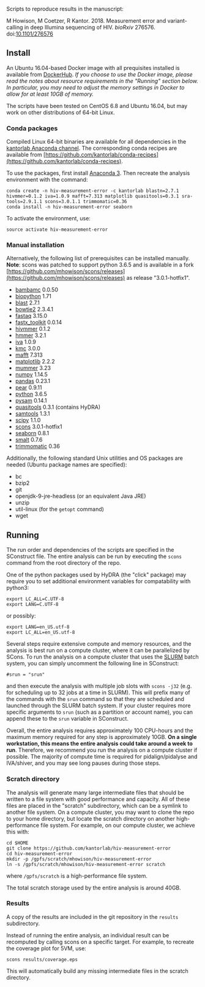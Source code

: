 Scripts to reproduce results in the manuscript:

M Howison, M Coetzer, R Kantor. 2018. Measurement error and variant-calling in
deep Illumina sequencing of HIV.  *bioRxiv* 276576.
doi:[10.1101/276576](https://doi.org/10.1101/276576)

## Install

An Ubuntu 16.04-based Docker image with all prequisites installed is available
from [DockerHub](https://hub.docker.com/r/kantorlab/hiv-measurement-error). *If
you choose to use the Docker image, please read the notes about resource
requirements in the "Running" section below. In particular, you may need to
adjust the memory settings in Docker to allow for at least
10GB of memory.*

The scripts have been tested on CentOS 6.8 and Ubuntu 16.04, but may work on
other distributions of 64-bit Linux.

### Conda packages

Compiled Linux 64-bit binaries are available for all dependencies in the
[kantorlab Anaconda channel](https://anaconda.org/kantorlab). The corresponding
conda recipes are available from
[https://github.com/kantorlab/conda-recipes](https://github.com/kantorlab/conda-recipes).

To use the packages, first install [Anaconda 3](https://repo.anaconda.com/archive/Anaconda3-5.2.0-Linux-x86_64.sh).
Then recreate the analysis environment with the command:

    conda create -n hiv-measurement-error -c kantorlab blastn=2.7.1 hivmmer=0.1.2 iva=1.0.9 mafft=7.313 matplotlib quasitools=0.3.1 sra-tools=2.9.1.1 scons=3.0.1.1 trimmomatic=0.36
    conda install -n hiv-measurement-error seaborn

To activate the environment, use:

    source activate hiv-measurement-error

### Manual installation

Alternatively, the following list of prerequisites can be installed manually.
**Note**: scons was patched to support python 3.6.5 and is available in a fork
[https://github.com/mhowison/scons/releases](https://github.com/mhowison/scons/releases)
as release "3.0.1-hotfix1".

* [bambamc](https://github.com/gt1/bambamc) 0.0.50
* [biopython](https://biopython.org/) 1.71
* [blast](http://blast.ncbi.nlm.nih.gov/Blast.cgi?PAGE_TYPE=BlastDocs) 2.7.1
* [bowtie2](http://bowtie-bio.sourceforge.net/bowtie2/index.shtml) 2.3.4.1
* [fastaq](https://github.com/sanger-pathogens/Fastaq) 3.15.0
* [fastx_toolkit](https://github.com/agordon/fastx_toolkit) 0.0.14
* [hivmmer](https://github.com/kantorlab/hivmmer) 0.1.2
* [hmmer](http://hmmer.org/) 3.2.1
* [iva](https://github.com/sanger-pathogens/iva) 1.0.9
* [kmc](https://github.com/refresh-bio/KMC) 3.0.0
* [mafft](http://mafft.cbrc.jp/alignment/software/) 7.313
* [matplotlib](https://matplotlib.org/) 2.2.2
* [mummer](http://mummer.sourceforge.net) 3.23
* [numpy](http://www.numpy.org/) 1.14.5
* [pandas](https://pandas.pydata.org/) 0.23.1
* [pear](http://www.exelixis-lab.org/web/software/pear) 0.9.11
* [python](https://www.python.org) 3.6.5
* [pysam](https://github.com/pysam-developers/pysam) 0.14.1
* [quasitools](https://github.com/phac-nml/quasitools) 0.3.1 (contains HyDRA)
* [samtools](https://github.com/samtools/samtools) 1.3.1
* [scipy](https://www.scipy.org/) 1.1.0
* [scons](https://github.com/mhowison/scons/releases) 3.0.1-hotfix1
* [seaborn](https://seaborn.pydata.org) 0.8.1
* [smalt](http://www.sanger.ac.uk/science/tools/smalt-0) 0.7.6
* [trimmomatic](http://www.usadellab.org/cms/?page=trimmomatic) 0.36

Additionally, the following standard Unix utilities and OS packages are needed
(Ubuntu package names are specified):
* bc
* bzip2
* git
* openjdk-9-jre-headless (or an equivalent Java JRE)
* unzip
* util-linux (for the `getopt` command)
* wget

## Running

The run order and dependencies of the scripts are specified in the SConstruct
file.  The entire analysis can be run by executing the `scons` command from the
root directory of the repo.

One of the python packages used by HyDRA (the "click" package) may require you to
set additional environment variables for compatability with python3:

    export LC_ALL=C.UTF-8
    export LANG=C.UTF-8

or possibly:

    export LANG=en_US.utf-8
    export LC_ALL=en_US.utf-8

Several steps require extensive compute and memory resources, and the analysis is best
run on a compute cluster, where it can be parallelized by SCons. To run the analysis
on a compute cluster that uses the [SLURM](https://slurm.schedmd.com/) batch
system, you can simply uncomment the following line in SConstruct:

    #srun = "srun"

and then execute the analysis with multiple job slots with `scons -j32` (e.g. for
scheduling up to 32 jobs at a time in SLURM).  This will prefix many of the
commands with the `srun` command so that they are scheduled and launched
through the SLURM batch system.  If your cluster requires more specific
arguments to `srun` (such as a partition or account name), you can append these
to the `srun` variable in SConstruct.

Overall, the entire analysis requires approximately 100 CPU-hours and the
maximum memory required for any step is approximately 10GB. **On a single
workstation, this means the entire analysis could take around a week to run**.
Therefore, we recommend you run the analysis on a compute cluster if possible.
The majority of compute time is required for pidalign/pidalyse and IVA/shiver,
and you may see long pauses during those steps.

### Scratch directory

The analysis will generate many large intermediate files that should be written
to a file system with good performance and capacity. All of these files are
placed in the "scratch" subdirectory, which can be a symlink to another file system.
On a compute cluster, you may want to clone the repo to your home directory,
but locate the scratch directory on another high-performance file system. For
example, on our compute cluster, we achieve this with:

    cd $HOME
    git clone https://github.com/kantorlab/hiv-measurement-error
    cd hiv-measurement-error
    mkdir -p /gpfs/scratch/mhowison/hiv-measurement-error
    ln -s /gpfs/scratch/mhowison/hiv-measurement-error scratch

where `/gpfs/scratch` is a high-performance file system.

The total scratch storage used by the entire analysis is around 40GB.

### Results

A copy of the results are included in the git repository in the `results`
subdirectory.

Instead of running the entire analysis, an individual result can be recomputed
by calling scons on a specific target.  For example, to recreate the coverage
plot for 5VM, use:

    scons results/coverage.eps

This will automatically build any missing intermediate files in the scratch
directory.
